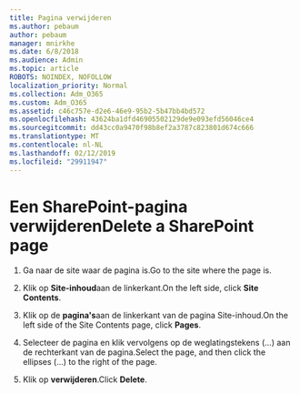 ```yaml
---
title: Pagina verwijderen
ms.author: pebaum
author: pebaum
manager: mnirkhe
ms.date: 6/8/2018
ms.audience: Admin
ms.topic: article
ROBOTS: NOINDEX, NOFOLLOW
localization_priority: Normal
ms.collection: Adm_O365
ms.custom: Adm_O365
ms.assetid: c46c757e-d2e6-46e9-95b2-5b47bb4bd572
ms.openlocfilehash: 43624ba1dfd46905502129de9e093efd56046ce4
ms.sourcegitcommit: dd43cc0a9470f98b8ef2a3787c823801d674c666
ms.translationtype: MT
ms.contentlocale: nl-NL
ms.lasthandoff: 02/12/2019
ms.locfileid: "29911947"
---
```

# <a name="delete-a-sharepoint-page"></a><span data-ttu-id="b8c17-102">Een SharePoint-pagina verwijderen</span><span class="sxs-lookup"><span data-stu-id="b8c17-102">Delete a SharePoint page</span></span>

1. <span data-ttu-id="b8c17-103">Ga naar de site waar de pagina is.</span><span class="sxs-lookup"><span data-stu-id="b8c17-103">Go to the site where the page is.</span></span>
    
2. <span data-ttu-id="b8c17-104">Klik op **Site-inhoud**aan de linkerkant.</span><span class="sxs-lookup"><span data-stu-id="b8c17-104">On the left side, click **Site Contents**.</span></span>
    
3. <span data-ttu-id="b8c17-105">Klik op de **pagina's**aan de linkerkant van de pagina Site-inhoud.</span><span class="sxs-lookup"><span data-stu-id="b8c17-105">On the left side of the Site Contents page, click **Pages**.</span></span>
    
4. <span data-ttu-id="b8c17-106">Selecteer de pagina en klik vervolgens op de weglatingstekens (...) aan de rechterkant van de pagina.</span><span class="sxs-lookup"><span data-stu-id="b8c17-106">Select the page, and then click the ellipses (...) to the right of the page.</span></span>
    
5. <span data-ttu-id="b8c17-107">Klik op **verwijderen**.</span><span class="sxs-lookup"><span data-stu-id="b8c17-107">Click **Delete**.</span></span>
    

